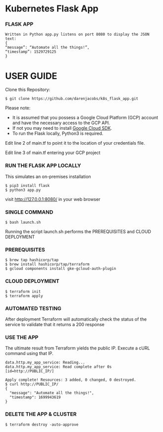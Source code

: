 # Kubernetes Flask App

### FLASK APP
```
Written in Python app.py listens on port 8080 to display the JSON text:
{
“message”: “Automate all the things!”,
“timestamp”: 1529729125
}
```

# USER GUIDE

Clone this Repository:
```console
$ git clone https://github.com/darenjacobs/k8s_flask_app.git
```

Please note:
* It is assumed that you possess a Google Cloud Platform (GCP) account and have the necessary access to the GCP API.
* If not you may need to install [Google Cloud SDK](https://cloud.google.com/sdk/docs/install).
* To run the Flask locally, Python3 is required.

Edit line 2 of main.tf to point it to the location of your credentials file.

Edit line 3 of main.tf entering your GCP project

### RUN THE FLASK APP LOCALLY
This simulates an on-premises installation
```console
$ pip3 install flask
$ python3 app.py
```
visit http://127.0.0.1:8080/ in your web browser


### SINGLE COMMAND
```console
$ bash launch.sh
```

Running the script launch.sh performs the PREREQUISITES and CLOUD DEPLOYMENT



### PREREQUISITES
```console
$ brew tap hashicorp/tap
$ brew install hashicorp/tap/terraform
$ gcloud components install gke-gcloud-auth-plugin
```

### CLOUD DEPLOYMENT

```console
$ terraform init
$ terraform apply
```

### AUTOMATED TESTING
After deployment Terraform will automatically check the status of the service to validate that it returns a 200 response



### USE THE APP
The ultimate result from Terraform yields the public IP. Execute a cURL command using that IP.
```
data.http.my_app_service: Reading...
data.http.my_app_service: Read complete after 0s [id=http://PUBLIC_IP/]

Apply complete! Resources: 3 added, 0 changed, 0 destroyed.
$ curl http://PUBLIC_IP/
{
  "message": "Automate all the things!",
  "timestamp": 1699943619
}
```


### DELETE THE APP & CLUSTER
```console
$ terraform destroy -auto-approve
```
